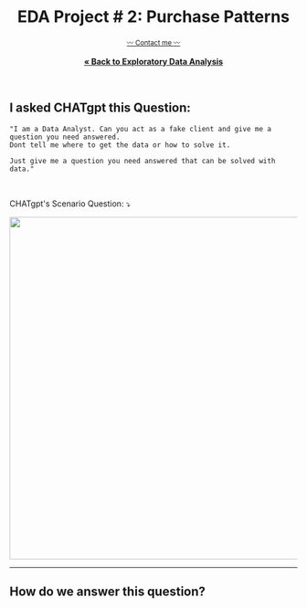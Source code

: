 <a name="readme-top"></a>

<div align="center">
  
# **EDA Project # 2: Purchase Patterns**

  <p align="center">
    
  <sub><a href="https://cameroncss.com/#contact">:wavy_dash: Contact me :wavy_dash:</a></sub>
<br>
    <br>
     <a href="https://github.com/CameronCSS/Data-Analysis/tree/main/Exploratory%20data%20analysis"><strong>« Back to Exploratory Data Analysis</strong></a>
  </p>
</div>

<br>

## **I asked CHATgpt this Question:**

  
    "I am a Data Analyst. Can you act as a fake client and give me a question you need answered. 
    Dont tell me where to get the data or how to solve it. 
    
    Just give me a question you need answered that can be solved with data."


<br>


CHATgpt's Scenario Question: :arrow_heading_down:

<img src="https://user-images.githubusercontent.com/121735588/225486786-56f78f66-624e-4840-8325-33e82a949599.png"  width="600">

<br>

----
## How do we answer this question?
